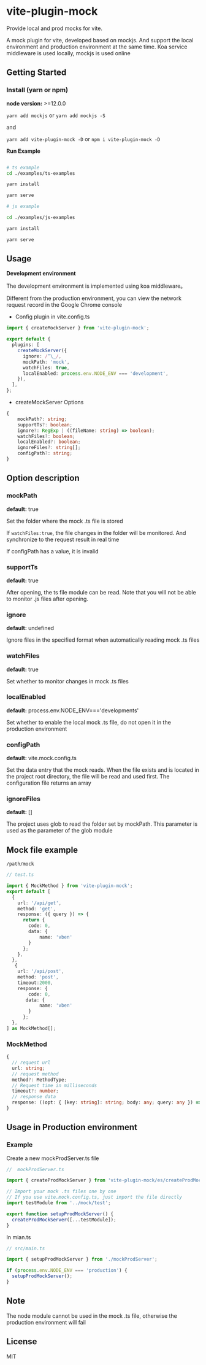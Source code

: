 # vite-plugin-mock

Provide local and prod mocks for vite.

A mock plugin for vite, developed based on mockjs. And support the local environment and production environment at the same time. Koa service middleware is used locally, mockjs is used online

## Getting Started

### Install (yarn or npm)

**node version:** >=12.0.0

`yarn add mockjs` or `yarn add mockjs -S`

and

`yarn add vite-plugin-mock -D` or `npm i vite-plugin-mock -D`

**Run Example**

```bash

# ts example
cd ./examples/ts-examples

yarn install

yarn serve

# js example

cd ./examples/js-examples

yarn install

yarn serve
```

## Usage

**Development environment**

The development environment is implemented using koa middleware。

Different from the production environment, you can view the network request record in the Google Chrome console

- Config plugin in vite.config.ts

```ts
import { createMockServer } from 'vite-plugin-mock';

export default {
  plugins: [
    createMockServer({
      ignore: /^\_/,
      mockPath: 'mock',
      watchFiles: true,
      localEnabled: process.env.NODE_ENV === 'development',
    }),
  ],
};
```

- createMockServer Options

```ts
{
    mockPath?: string;
    supportTs?: boolean;
    ignore?: RegExp | ((fileName: string) => boolean);
    watchFiles?: boolean;
    localEnabled?: boolean;
    ignoreFiles?: string[];
    configPath?: string;
}
```

## Option description

### mockPath

**default:** true

Set the folder where the mock .ts file is stored

If `watchFiles:true`, the file changes in the folder will be monitored. And synchronize to the request result in real time

If configPath has a value, it is invalid

### supportTs

**default:** true

After opening, the ts file module can be read. Note that you will not be able to monitor .js files after opening.

### ignore

**default:** undefined

Ignore files in the specified format when automatically reading mock .ts files

### watchFiles

**default:** true

Set whether to monitor changes in mock .ts files

### localEnabled

**default:** process.env.NODE_ENV==='developments'

Set whether to enable the local mock .ts file, do not open it in the production environment

### configPath

**default:** vite.mock.config.ts

Set the data entry that the mock reads. When the file exists and is located in the project root directory, the file will be read and used first. The configuration file returns an array

### ignoreFiles

**default:** []

The project uses glob to read the folder set by mockPath. This parameter is used as the parameter of the glob module

## Mock file example

`/path/mock`

```ts
// test.ts

import { MockMethod } from 'vite-plugin-mock';
export default [
  {
    url: '/api/get',
    method: 'get',
    response: ({ query }) => {
      return {
        code: 0,
        data: {
        	name: 'vben'
        }
      };
    },
  },
   {
    url: '/api/post',
    method: 'post',
    timeout:2000,
    response: {
      	code: 0,
       data: {
        	name: 'vben'
        }
      };
  },
] as MockMethod[];


```

### MockMethod

```ts
{
  // request url
  url: string;
  // request method
  method?: MethodType;
  // Request time in milliseconds
  timeout?: number;
  // response data
  response: ((opt: { [key: string]: string; body: any; query: any }) => any) | any;
}

```

## Usage in Production environment

### Example

Create a new mockProdServer.ts file

```ts
//  mockProdServer.ts

import { createProdMockServer } from 'vite-plugin-mock/es/createProdMockServer';

// Import your mock .ts files one by one
// If you use vite.mock.config.ts, just import the file directly
import testModule from '../mock/test';

export function setupProdMockServer() {
  createProdMockServer([...testModule]);
}
```

In mian.ts

```ts
// src/main.ts

import { setupProdMockServer } from './mockProdServer';

if (process.env.NODE_ENV === 'production') {
  setupProdMockServer();
}
```

## Note

The node module cannot be used in the mock .ts file, otherwise the production environment will fail

## License

MIT
